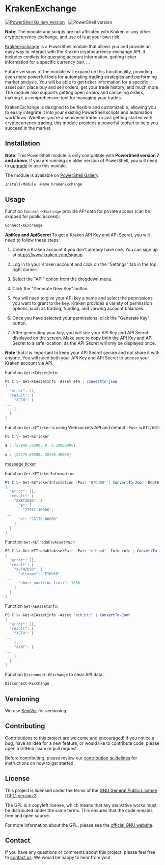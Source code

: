# KrakenExchange

[![PowerShell Gallery Version](https://img.shields.io/powershellgallery/v/krakenexchange?label=KrakenExchange%20)](https://www.powershellgallery.com/packages/KrakenExchange/2.0.0) &nbsp; ![PowerShell version](https://img.shields.io/badge/PowerShell-v7.0-blue)

**Note**: The module and scripts are not affiliated with Kraken or any other cryptocurrency exchange, and use of is at your own risk.

[KrakenExchange](https://www.powershellgallery.com/packages/KrakenExchange) is a PowerShell module that allows you and provide an easy way to interact with the Kraken cryptocurrency exchange API. It includes cmdlets for querying account information, getting ticker information for a specific currency pair, ...

Future versions of the module will expand on this functionality, providing even more powerful tools for automating trading strategies and performing market analysis. You will be able to get ticker information for a specific asset pair, place buy and sell orders, get your trade history, and much more. The module also supports getting open orders and canceling orders, making it a comprehensive tool for managing your trades.

KrakenExchange is designed to be flexible and customizable, allowing you to easily integrate it into your existing PowerShell scripts and automation workflows. Whether you're a seasoned trader or just getting started with cryptocurrency trading, this module provides a powerful toolset to help you succeed in the market.

## Installation

**Note**: This PowerShell module is only compatible with **PowerShell version 7 and above**. If you are running an older version of PowerShell, you will need to [upgrade](https://aka.ms/powershell-release?tag=stable) to use this module.

The module is available on [PowerShell Gallery](https://www.powershellgallery.com/packages/KrakenExchange).

```powershell
Install-Module -Name KrakenExchange
```

## Usage

Function `Connect-KExchange` provide API data for private access (can be skipped for public access):

```powershell
Connect-KExchange
```

**ApiKey and ApiSecret**
To get a Kraken API Key and API Secret, you will need to follow these steps:

1. Create a Kraken account if you don't already have one. You can sign up at <https://www.kraken.com/signup>.

2. Log in to your Kraken account and click on the "Settings" tab in the top right corner.

3. Select the "API" option from the dropdown menu.

4. Click the "Generate New Key" button.

5. You will need to give your API key a name and select the permissions you want to grant to the key. Kraken provides a variety of permission options, such as trading, funding, and viewing account balances.

6. Once you have selected your permissions, click the "Generate Key" button.

7. After generating your key, you will see your API Key and API Secret displayed on the screen. Make sure to copy both the API Key and API Secret to a safe location, as the API Secret will only be displayed once.

**Note** that it is important to keep your API Secret secure and not share it with anyone. You will need both your API Key and API Secret to access your Kraken account via API.

Function `Get-KEAssetInfo`:

```powershell
PS C:\> Get-KEAssetInfo -Asset eth | convertto-json
{
  "error": [],
  "result": {
    "XETH": {
...
    }
  }
}
```

Function `Get-KETicker` is using Websockets API and default `-Pair` is `BTC/USD`:

```powershell
PS C:\> Get-KETicker

a : {27848.30000, 0, 0.10000000}
...
o : {28179.00000, 28496.40000}
```

[message ticker](https://docs.kraken.com/websockets/#message-ticker)

Function `Get-KETickerInformation`:

```powershell
PS C:\> Get-KETickerInformation -Pair "BTCUSD" | ConvertTo-Json -Depth 3
{
  "error": [],
  "result": {
    "XXBTZUSD": {
      "a": [
        "27911.10000",
...
      "o": "28179.00000"
    }
  }
}
```

Function `Get-KETradableAssetPair`:

```powershell
PS C:\> Get-KETradableAssetPair -Pair "ethusd" -Info info | ConvertTo-Json -Depth 4
{
  "error": [],
  "result": {
    "XETHZUSD": {
      "altname": "ETHUSD",
...
      "short_position_limit": 1800
    }
  }
}
```

Function `Get-KEAssetInfo`:

```powershell
PS C:\> Get-KEAssetInfo -Asset "eth,btc" | ConvertTo-Json
{
  "error": [],
  "result": {
    "XETH": {
...
    },
    "XXBT": {
...
    }
  }
}
```

Function `Disconnect-KExchange` to clear API data:

```powershell
Disconnect-KExchange
```

## Versioning

We use [SemVer](http://semver.org/) for versioning.

## Contributing

Contributions to this project are welcome and encouraged! If you notice a bug, have an idea for a new feature, or would like to contribute code, please open a GitHub issue or pull request.

Before contributing, please review our [contribution guidelines](CONTRIBUTING.md) for instructions on how to get started.

## License

This project is licensed under the terms of the [GNU General Public License (GPL) version 3](LICENSE).

The GPL is a copyleft license, which means that any derivative works must be distributed under the same terms. This ensures that the code remains free and open source.

For more information about the GPL, please see the [official GNU website](https://www.gnu.org/licenses/gpl-3.0.en.html).

## Contact

If you have any questions or comments about this project, please feel free to [contact us](mailto:wnapierala@hotmail.com). We would be happy to hear from you!
